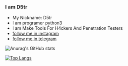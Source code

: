 ### I am D5tr
* My Nickname: D5tr
* I am programer python3
* I am Make Tools For H4ckers And Penetration Testers   
* [follow me in instagram](https://instagram.com/d_5tr)
* [follow me in telegram](https://t.me/d5tr_Cyber)

![Anurag's GitHub stats](https://github-readme-stats.vercel.app/api?username=d5tr&show_icons=true&theme=vision-friendly-dark)

[![Top Langs](https://github-readme-stats.vercel.app/api/top-langs/?username=d5tr&theme=vision-friendly-dark)](https://github.com/d5tr/github-readme-stats)









<!--
**d5tr/d5tr** is a ✨ _special_ ✨ repository because its `README.md` (this file) appears on your GitHub profile.

Here are some ideas to get you started:

- 🔭 I’m currently working on ...
- 🌱 I’m currently learning ...
- 👯 I’m looking to collaborate on ...
- 🤔 I’m looking for help with ...
- 💬 Ask me about ...
- 📫 How to reach me: ...
- 😄 Pronouns: ...
- ⚡ Fun fact: ...
-->
